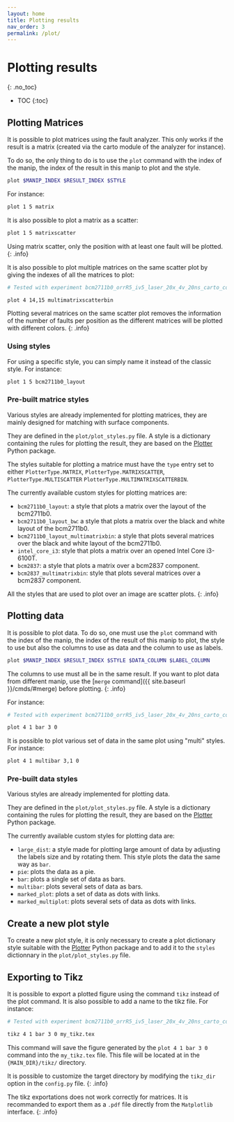 ```yaml
---
layout: home
title: Plotting results
nav_order: 3
permalink: /plot/
---
```


# Plotting results
{: .no_toc}

<!-- *Last update: {% last_modified_at %}* -->

- TOC
{:toc}

## Plotting Matrices
It is possible to plot matrices using the fault analyzer. This only works if the
result is a matrix (created via the carto module of the analyzer for instance).

To do so, the only thing to do is to use the `plot` command with the index of
the manip, the index of the result in this manip to plot and the style. 
```sh
plot $MANIP_INDEX $RESULT_INDEX $STYLE
```

For instance:
```sh
plot 1 5 matrix
```

It is also possible to plot a matrix as a scatter:
```sh
plot 1 5 matrixscatter
```

Using matrix scatter, only the position with at least one fault will be plotted.
{: .info}

It is also possible to plot multiple matrices on the same scatter plot by giving
the indexes of all the matrices to plot:

```sh
# Tested with experiment bcm2711b0_orrR5_iv5_laser_20x_4v_20ns_carto_core_20200211

plot 4 14,15 multimatrixscatterbin
```

Plotting several matrices on the same scatter plot removes the information of
the number of faults per position as the different matrices will be plotted with
different colors.
{: .info}

### Using styles
For using a specific style, you can simply name it instead of the classic style.
For instance:
```sh
plot 1 5 bcm2711b0_layout
```

### Pre-built matrice styles
Various styles are already implemented for plotting matrices, they are mainly
designed for matching with surface components.

They are defined in the `plot/plot_styles.py` file. A style is a dictionary
containing the rules for plotting the result, they are based on the
[Plotter](http://plotter-doc.xyz/) Python package.

The styles suitable for plotting a matrice must have the `type` entry set to
either `PlotterType.MATRIX`, `PlotterType.MATRIXSCATTER`,
`PlotterType.MULTISCATTER` `PlotterType.MULTIMATRIXSCATTERBIN`.

The currently available custom styles for plotting matrices are:

- `bcm2711b0_layout`: a style that plots a matrix over the layout of the
  bcm2711b0.
- `bcm2711b0_layout_bw`: a style that plots a matrix over the black and white
  layout of the bcm2711b0.
- `bcm2711b0_layout_multimatrixbin`: a style that plots several matrices over
  the black and white layout of the bcm2711b0.
- `intel_core_i3`: style that plots a matrix over an opened Intel Core i3-6100T.
- `bcm2837`: a style that plots a matrix over a bcm2837 component.
- `bcm2837_multimatrixbin`: style that plots several matrices over a bcm2837
  component.
  
All the styles that are used to plot over an image are scatter plots.
{: .info}

## Plotting data
It is possible to plot data. To do so, one must use the `plot` command with the
index of the manip, the index of the result of this manip to plot, the style to
use but also the columns to use as data and the column to use as labels.
```sh
plot $MANIP_INDEX $RESULT_INDEX $STYLE $DATA_COLUMN $LABEL_COLUMN
```

The columns to use must all be in the same result. If you want to plot data from
different manip, use the [`merge` command]({{ site.baseurl }}/cmds/#merge)
before plotting.
{: .info}

For instance:
```sh
# Tested with experiment bcm2711b0_orrR5_iv5_laser_20x_4v_20ns_carto_core_20200211

plot 4 1 bar 3 0
```

It is possible to plot various set of data in the same plot using "multi"
styles. For instance:
```sh
plot 4 1 multibar 3,1 0
```

### Pre-built data styles
Various styles are already implemented for plotting data.

They are defined in the `plot/plot_styles.py` file. A style is a dictionary
containing the rules for plotting the result, they are based on the
[Plotter](http://plotter-doc.xyz/) Python package.

The currently available custom styles for plotting data are:
- `large_dist`: a style made for plotting large amount of data by adjusting the
  labels size and by rotating them. This style plots the data the same way as
  `bar`.
- `pie`: plots the data as a pie.
- `bar`: plots a single set of data as bars.
- `multibar`: plots several sets of data as bars.
- `marked_plot`: plots a set of data as dots with links.
- `marked_multiplot`: plots several sets of data as dots with links.

## Create a new plot style
To create a new plot style, it is only necessary to create a plot dictionary
style suitable with the [Plotter](http://plotter-doc.xyz/) Python package and to
add it to the `styles` dictionnary in the `plot/plot_styles.py` file.

## Exporting to Tikz
It is possible to export a plotted figure using the command `tikz` instead of
the plot command. It is also possible to add a name to the tikz file. For
instance:
```sh
# Tested with experiment bcm2711b0_orrR5_iv5_laser_20x_4v_20ns_carto_core_20200211

tikz 4 1 bar 3 0 my_tikz.tex
```

This command will save the figure generated by the `plot 4 1 bar 3 0` command
into the `my_tikz.tex` file. This file will be located at in the
`{MAIN_DIR}/tikz/` directory.

It is possible to customize the target directory by modifying the `tikz_dir`
option in the `config.py` file.
{: .info}

The tikz exportations does not work correctly for matrices. It is recommanded to
export them as a `.pdf` file directly from the `Matplotlib` interface.
{: .info}